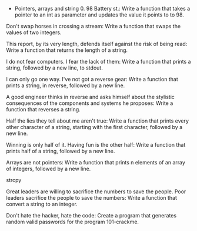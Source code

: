  - Pointers, arrays and string 0. 98 Battery st.: Write a function that takes a pointer to an int as parameter and updates the value it points to to 98.



Don't swap horses in crossing a stream: Write a function that swaps the values of two integers.

This report, by its very length, defends itself against the risk of being read: Write a function that returns the length of a string.

I do not fear computers. I fear the lack of them: Write a function that prints a string, followed by a new line, to stdout.

I can only go one way. I've not got a reverse gear: Write a function that prints a string, in reverse, followed by a new line.

A good engineer thinks in reverse and asks himself about the stylistic consequences of the components and systems he proposes: Write a function that reverses a string.

Half the lies they tell about me aren't true: Write a function that prints every other character of a string, starting with the first character, followed by a new line.

Winning is only half of it. Having fun is the other half: Write a function that prints half of a string, followed by a new line.

Arrays are not pointers: Write a function that prints n elements of an array of integers, followed by a new line.

strcpy

Great leaders are willing to sacrifice the numbers to save the people. Poor leaders sacrifice the people to save the numbers: Write a function that convert a string to an integer.

Don't hate the hacker, hate the code: Create a program that generates random valid passwords for the program 101-crackme.
